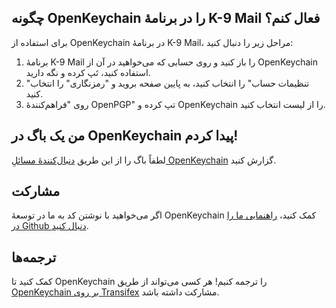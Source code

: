 [//]: # (تذکر: هر جمله در همان خط!)

## چگونه OpenKeychain را در برنامهٔ K-9 Mail فعال کنم؟
برای استفاده از OpenKeychain در برنامهٔ K-9 Mail، مراحل زیر را دنبال کنید:
  1. برنامهٔ K-9 Mail را باز کنید و روی حسابی که می‌خواهید در آن از OpenKeychain استفاده کنید، تَپ کرده و نگه دارید.
  2. "تنظیمات حساب" را انتخاب کنید، به پایین صفحه بروید و "رمزنگاری" را انتخاب کنید.
  3. روی "فراهم‌کنندهٔ OpenPGP" تپ کرده و OpenKeychain را از لیست انتخاب کنید.

## من یک باگ در OpenKeychain پیدا کردم!
لطفاً باگ را از این طریق [دنبال‌کنندهٔ مسائلِ OpenKeychain](https://github.com/openpgp-keychain/openpgp-keychain/issues) گزارش کنید.

## مشارکت
اگر می‌خواهید با نوشتن کد به ما در توسعهٔ OpenKeychain کمک کنید، [راهنمایی ما را در Github دنبال کنید](https://github.com/openpgp-keychain/openpgp-keychain#contribute-code).

## ترجمه‌ها
کمک کنید تا OpenKeychain را ترجمه کنیم! هر کسی می‌تواند از طریق [OpenKeychain بر روی Transifex](https://www.transifex.com/projects/p/open-keychain/) مشارکت داشته باشد.